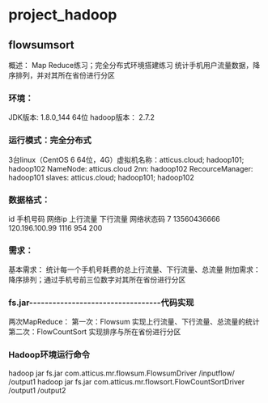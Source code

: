 # project_hadoop


## flowsumsort
概述：
Map Reduce练习；完全分布式环境搭建练习
统计手机用户流量数据，降序排列，并对其所在省份进行分区

### 环境：
JDK版本: 1.8.0_144 64位
hadoop版本： 2.7.2

### 运行模式：完全分布式
3台linux（CentOS 6 64位，4G）虚拟机名称：atticus.cloud; hadoop101; hadoop102
NameNode: atticus.cloud
2nn: hadoop102
RecourceManager: hadoop101
slaves: atticus.cloud; hadoop101; hadoop102

### 数据格式：
id	手机号码 网络ip 上行流量 下行流量 网络状态码
7 	13560436666	120.196.100.99		1116		 954			200

### 需求：
基本需求：
统计每一个手机号耗费的总上行流量、下行流量、总流量
附加需求：
降序排列；通过手机号前三位数字对其所在省份进行分区

### fs.jar----------------------------------代码实现
两次MapReduce：
第一次：Flowsum
实现上行流量、下行流量、总流量的统计
第二次：FlowCountSort
实现排序与所在省份进行分区

### Hadoop环境运行命令
hadoop jar fs.jar com.atticus.mr.flowsum.FlowsumDriver /inputflow/ /output1
hadoop jar fs.jar com.atticus.mr.flowsort.FlowCountSortDriver /output1 /output2


